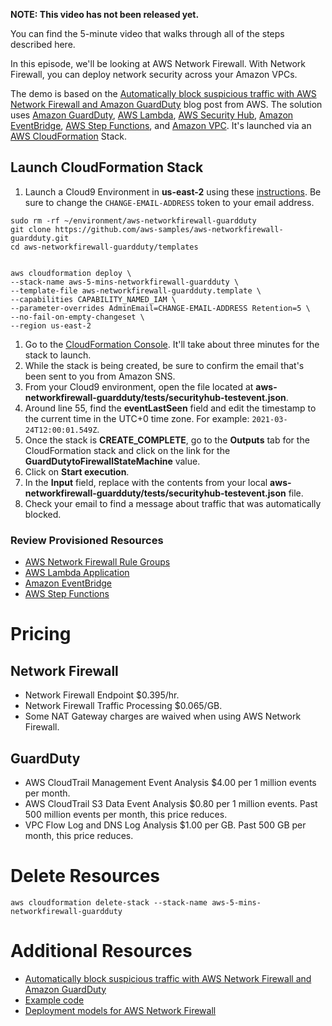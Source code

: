 **NOTE: This video has not been released yet.**

You can find the 5-minute video that walks through all of the steps described here. 

In this episode, we'll be looking at AWS Network Firewall. With Network Firewall, you can deploy network security across your Amazon VPCs.

The demo is based on the [Automatically block suspicious traffic with AWS Network Firewall and Amazon GuardDuty](https://aws.amazon.com/blogs/security/automatically-block-suspicious-traffic-with-aws-network-firewall-and-amazon-guardduty/) blog post from AWS. The solution uses [Amazon GuardDuty](https://aws.amazon.com/guardduty/), [AWS Lambda](https://aws.amazon.com/lambda/), [AWS Security Hub](https://aws.amazon.com/security-hub/), [Amazon EventBridge](https://aws.amazon.com/eventbridge/), [AWS Step Functions](https://aws.amazon.com/step-functions/), and [Amazon VPC](https://aws.amazon.com/vpc/). It's launched via an [AWS CloudFormation](https://aws.amazon.com/cloudformation/) Stack. 


## Launch CloudFormation Stack

1. Launch a Cloud9 Environment in **us-east-2** using these [instructions](https://github.com/PaulDuvall/aws-5-mins/tree/main/cloud9). Be sure to change the `CHANGE-EMAIL-ADDRESS` token to your email address.

```
sudo rm -rf ~/environment/aws-networkfirewall-guardduty
git clone https://github.com/aws-samples/aws-networkfirewall-guardduty.git
cd aws-networkfirewall-guardduty/templates


aws cloudformation deploy \
--stack-name aws-5-mins-networkfirewall-guardduty \
--template-file aws-networkfirewall-guardduty.template \
--capabilities CAPABILITY_NAMED_IAM \
--parameter-overrides AdminEmail=CHANGE-EMAIL-ADDRESS Retention=5 \
--no-fail-on-empty-changeset \
--region us-east-2
```

1. Go to the [CloudFormation Console](https://us-east-2.console.aws.amazon.com/cloudformation/home?region=us-east-2#/stacks). It'll take about three minutes for the stack to launch.
1. While the stack is being created, be sure to confirm the email that's been sent to you from Amazon SNS. 
1. From your Cloud9 environment, open the file located at **aws-networkfirewall-guardduty/tests/securityhub-testevent.json**.
1. Around line 55, find the **eventLastSeen** field and edit the timestamp to the current time in the UTC+0 time zone. For example: `2021-03-24T12:00:01.549Z`.
1. Once the stack is **CREATE_COMPLETE**, go to the **Outputs** tab for the CloudFormation stack and click on the link for the **GuardDutytoFirewallStateMachine** value.
1. Click on **Start execution**.
1. In the **Input** field, replace with the contents from your local **aws-networkfirewall-guardduty/tests/securityhub-testevent.json** file.
1. Check your email to find a message about traffic that was automatically blocked.

### Review Provisioned Resources
* [AWS Network Firewall Rule Groups](https://console.aws.amazon.com/vpc/home?region=us-east-2#NetworkFirewallRuleGroups:)
* [AWS Lambda Application](https://us-east-2.console.aws.amazon.com/lambda/home?region=us-east-2#/applications/aws-5-mins-networkfirewall-guardduty)
* [Amazon EventBridge](https://us-east-2.console.aws.amazon.com/events/home?region=us-east-2#/rules)
* [AWS Step Functions](https://us-east-2.console.aws.amazon.com/states/home?region=us-east-2#/statemachines)

# Pricing

## Network Firewall
* Network Firewall Endpoint	$0.395/hr.
* Network Firewall Traffic Processing $0.065/GB.
* Some NAT Gateway charges are waived when using AWS Network Firewall.

## GuardDuty
* AWS CloudTrail Management Event Analysis $4.00 per 1 million events per month.
* AWS CloudTrail S3 Data Event Analysis	$0.80 per 1 million events. Past 500 million events per month, this price reduces. 
* VPC Flow Log and DNS Log Analysis	$1.00 per GB. Past 500 GB per month, this price reduces.

# Delete Resources

```
aws cloudformation delete-stack --stack-name aws-5-mins-networkfirewall-guardduty
```

# Additional Resources

* [Automatically block suspicious traffic with AWS Network Firewall and Amazon GuardDuty](https://aws.amazon.com/blogs/security/automatically-block-suspicious-traffic-with-aws-network-firewall-and-amazon-guardduty/)
* [Example code](https://github.com/aws-samples/aws-networkfirewall-guardduty)
* [Deployment models for AWS Network Firewall](https://aws.amazon.com/blogs/networking-and-content-delivery/deployment-models-for-aws-network-firewall/)